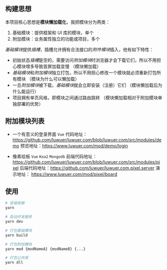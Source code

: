 ## 构建思想
本项目核心思想是**模块懒加载化**，我把模块分为两类：
1. 基础模块：提供框架和 UI 库的模块，单个
2. 附加模块：业务属性独立的功能或项目，多个

*基础模块*提供*插槽*，插槽允许拥有合法接口的*附件模块*插入，他有如下特性：
- 初始状态*插槽*是空的，需要访问*附加模块*时浏览器才会下载它们，所以不用担心模块增多导致首屏加载变慢 （模块懒加载）
- *基础模块*和*附加模块*独立打包，所以不用担心修改一个模块就必须重新打包所有模块 （模块为什么可以懒加载）
- 一旦*附加模块*被下载，*基础模块*就会立即安装（注册）它们 （模块懒加载后为什么能运行）
- 项目拥有单页风格，即模块之间通过路由跳转 （模块懒加载相对于附加模块单独部署的优势）


## 附加模块列表
- 一个有意义的登录界面 `Vue`
  代码地址：https://github.com/luwuer/luwuer.com/blob/luwuer.com/src/modules/demo
  预览地址：https://www.luwuer.com/mod/demo/login

- 像素绘板 `Vue` `Koa2` `Mongodb` 
  前端代码地址：https://github.com/luwuer/luwuer.com/blob/luwuer.com/src/modules/pixel
  后端代码地址：https://github.com/luwuer/luwuer.com.pixel.server
  演示地址： https://www.luwuer.com/mod/pixel/board

## 使用

``` bash
# 安装依赖
yarn

# 启动开发服务
yarn dev

# 打包基础模块
yarn build

# 打包附加模块
yarn mod {modNameA} {modNameB} {...}

# 打包公共库
yarn dll
```

